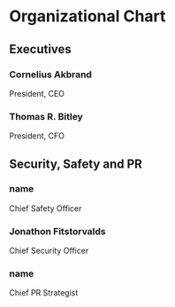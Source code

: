 # Organizational Chart

## Executives

### Cornelius Akbrand
President, CEO

### Thomas R. Bitley
President, CFO

## Security, Safety and PR

### name
Chief Safety Officer

### Jonathon Fitstorvalds
Chief Security Officer

### name
Chief PR Strategist
